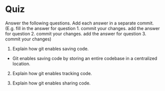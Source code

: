 # Quiz

Answer the following questions. Add each answer in a separate commit. (E.g. fill in the answer for question 1. commit your changes. add the answer for question 2. commit your changes. add the answer for question 3. commit your changes)

1. Explain how git enables saving code.
  - Git enables saving code by storing an entire codebase in a centralized location.
  
2. Explain how git enables tracking code.

3. Explain how git enables sharing code.
